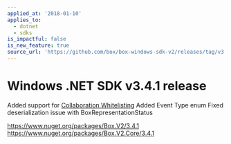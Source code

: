 ```yaml
---
applied_at: '2018-01-10'
applies_to:
  - dotnet
  - sdks
is_impactful: false
is_new_feature: true
source_url: 'https://github.com/box/box-windows-sdk-v2/releases/tag/v3.4.1'
---
```


# Windows .NET SDK v3.4.1 release

Added support for [Collaboration Whitelisting](https://developer.box.com/v2.0/reference#collaboration-whitelist-object)
Added Event Type enum
Fixed deserialization issue with BoxRepresentationStatus 

https://www.nuget.org/packages/Box.V2/3.4.1
https://www.nuget.org/packages/Box.V2.Core/3.4.1